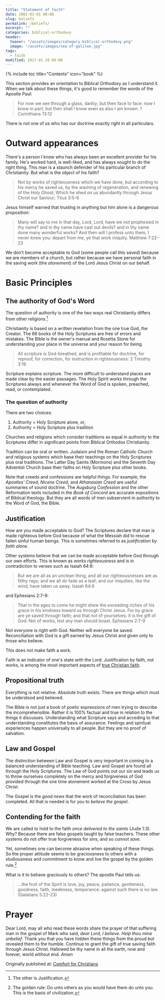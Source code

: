 ```yaml
---
title: "Statement of faith"
date: 2001-01-01 08:00
slug: beliefs
permalink: /beliefs/
excerpt: ""
categories: biblical-orthodoxy
header:
  teaser: "/assets/images/category-biblical-orthodoxy.png"
  image: "/assets/images/sea-of-galilee.jpg"
tags:
  - faith
modified: 2017-01-29 08:00
---
```

{% include toc title="Contents" icon="book" %}

This section provides an orientation to Biblical Orthodoxy as I understand it.  When we talk about these things, it's good to remember the words of the Apostle Paul:

>For now we see through a glass, darkly; but then face to face: now I know in part; but then shall I know even as also I am known. 1 Corinthians 13:12

There is not one of us who has our doctrine exactly right in all particulars.  

# Outward appearances
There's a person I know who has always been an excellent provider for his family.  He's worked hard, is well-liked, and has always sought to do the right thing.  This man is a staunch defender of his particular branch of Christianity.  But what is the *object* of his faith?

>Not by works of righteousness which we have done, but according to his mercy he saved us, by the washing of regeneration, and renewing of the Holy Ghost; Which he shed on us abundantly through Jesus Christ our Saviour;
Titus 3:5-6

Jesus himself warned that trusting in anything but him alone is a dangerous proposition:

>Many will say to me in that day, Lord, Lord, have we not prophesied in thy name? and in thy name have cast out devils? and in thy name done many wonderful works? And then will I profess unto them, I never knew you: depart from me, ye that work iniquity. Matthew 7:22-23

We don't become acceptable to God (some people call this *saved*) because we are members of a church, but rather because we have personal faith in the saving work (the *atonement*) of the Lord Jesus Christ on our behalf. 

# Basic Principles

## The authority of God's Word
The question of authority is one of the two ways real Christianity differs from other religions.[^1] 

Christianity is based on a written revelation from the one true God, the Creator.  The 66 books of the Holy Scriptures are free of errors and mistakes.  The Bible is the owner's manual and Rosetta Stone for understanding your place in the universe and your reason for being.

>All scripture is God-breathed, and is profitable for doctrine, for reproof, for correction, for instruction in righteousness: 2 Timothy 3:16

Scripture explains scripture.  The more difficult to understand places are made clear by the easier passages.  The Holy Spirit works through the Scriptures always and whenever the Word of God is spoken, preached, read, or contemplated.

### The question of authority
There are two choices:

1. Authority = Holy Scripture alone, or, 
2. Authority = Holy Scripture plus tradition

Churches and religions which consider traditions as equal in authority to the Scriptures differ in significant points from Biblical Orthodox Christianity.

Tradition can be oral or written.  Judaism and the Roman Catholic Church and religious systems which base their teachings on the Holy Scriptures plus oral traditions.  The Latter Day Saints (Mormons) and the Seventh Day Adventist Church base their faiths on Holy Scripture plus other books.

Note that creeds and confessions are helpful things.  For example, the *Apostles' Creed*, *Nicene Creed*, and *Athanasian Creed* are useful summaries of sound doctrine.  The *Augsburg Confession* and the other Reformation texts included in the *Book of Concord* are accurate expositions of Biblical theology.  But they are all words of men subservient in authority to the Word of God, the Bible.



## Justification

How are you made acceptable to God?  The Scriptures declare that man is made righteous before God because of what the Messiah did to rescue fallen sinful human beings.  This is sometimes referred to as *justification by faith alone*.

Other systems believe that we can be made acceptable before God through our own efforts.  This is known as *works righteousness* and is in contradiction to verses such as Isaiah 64:6:

>But we are all as an unclean thing, and all our righteousnesses are as filthy rags; and we all do fade as a leaf; and our iniquities, like the wind, have taken us away. Isaiah 64:6

and Ephesians 2:7-9:

>That in the ages to come he might shew the exceeding riches of his grace in his kindness toward us through Christ Jesus. For by grace are ye saved through faith; and that not of yourselves: it is the gift of God: Not of works, lest any man should boast. Ephesians 2:7-9

Not everyone is right with God.  Neither will everyone be saved.  Reconciliation with God is a gift earned by Jesus Christ and given only to those who believe.  

This does not make faith a work.  

Faith is an indicator of one's state with the Lord. Justification by faith, not works, is among the most important aspects of [true Christian faith](/biblical-orthodoxy/faith/).


[^1]: The other is Justification.

## Propositional truth
Everything is not relative.  Absolute truth exists.  There are things which must be understood and believed.  

The Bible is not just a book of poetic expressions of men trying to describe the incomprehensible.  Rather it is 100% factual and true in relation to the things it discusses.  Understanding what Scripture says and acceding to that understanding constitutes the basis of assurance.  Feelings and spiritual experiences happen universally to all people.  But they are no proof of salvation.  

## Law and Gospel
The distinction between Law and Gospel is very important in coming to a balanced understanding of Bible teaching.  Law and Gospel are found all through the Holy Scriptures.  The Law of God points out our sin and leads us to throw ourselves completely on the mercy and forgiveness of God provided through the one time atonement worked at the Cross by Jesus Christ.  

The Gospel is the *good news* that the work of reconciliation has been completed.  All that is needed is for you to *believe the gospel*.

## Contending for the faith
We are called to hold to the faith *once delivered to the saints* (Jude 1:3).  Why?  Because there are false gospels taught by false teachers.  These other systems do not offer true forgiveness for sins, and so *cannot save*.

Yet, sometimes one can become abrasive when speaking of these things.  So the proper attitude seems to be graciousness to others with a studiousness and commitment to know and live the gospel by the golden rule.[^85fc7e66]


What is it to behave graciously to others?  The apostle Paul tells us:

>...the fruit of the Spirit is love, joy, peace, patience, gentleness, goodness, faith, meekness, temperance: against such there is no law. (Galatians 5:22-23)

# Prayer
Dear Lord, may all who read these words share the prayer of that suffering man in the gospel of Mark who said, *dear Lord, I believe.  Help thou mine unbelief*.  Thank you that you have hidden these things from the proud but revealed them to the humble.  Continue to grant the gift of true saving faith through Jesus Christ.  Hallowed be thy name in all the earth, now and forever, world without end.  *Amen*

[^85fc7e66]: The golden rule: Do unto others as you would have them do unto you.  This is the basis of civilization.


<div>Originally published at: <a href='http://www.alecsatin.com/'>Comfort for Christians</a></div>